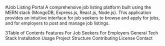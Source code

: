 #Job Listing Portal
A comprehensive job listing platform built using the MERN stack (MongoDB, Express.js, React.js, Node.js). This application provides an intuitive interface for job seekers to browse and apply for jobs, and for employers to post and manage job listings.

3Table of Contents
Features
For Job Seekers
For Employers
General
Tech Stack
Installation
Usage
Project Structure
Contributing
License
Contact
